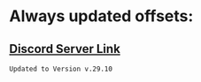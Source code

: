 # Always updated offsets: 
## [Discord Server Link](https://discord.gg/VJcV4kgX4a)
```Updated to Version v.29.10```
